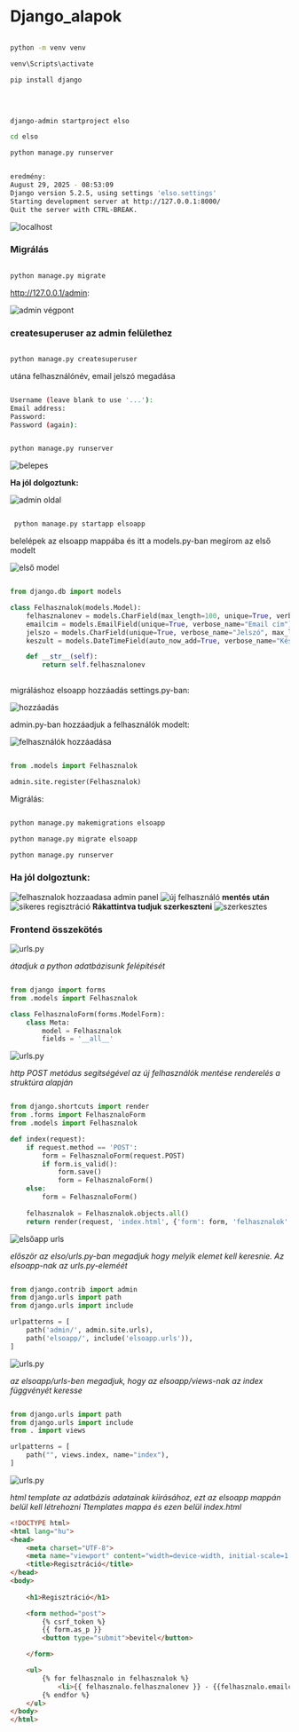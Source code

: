 # Django_alapok

```bash

python -m venv venv

venv\Scripts\activate

pip install django 

```

<br>


```bash

django-admin startproject elso

cd elso 

python manage.py runserver

```


```bash 

eredmény: 
August 29, 2025 - 08:53:09
Django version 5.2.5, using settings 'elso.settings'
Starting development server at http://127.0.0.1:8000/
Quit the server with CTRL-BREAK.

```

<img src="localhost.PNG" alt="localhost">

<h3> Migrálás </h3>

```bash

python manage.py migrate

```

http://127.0.0.1/admin: 

<img src="admin_vegpont.PNG" alt="admin végpont">

<h3>createsuperuser az admin felülethez</h3>

```bash

python manage.py createsuperuser

```

utána felhasználónév, email jelszó megadása

```bash

Username (leave blank to use '...'): 
Email address: 
Password: 
Password (again):

```


```bash

python manage.py runserver

```

<img src="belepes.PNG" alt="belepes">

<b>Ha jól dolgoztunk:</b>

<img src="admin_page.PNG" alt="admin oldal">


```bash

 python manage.py startapp elsoapp

```

belelépek az elsoapp mappába és itt a models.py-ban megírom az első modelt

<img src="elso_model.PNG" alt="első model">

```python

from django.db import models

class Felhasznalok(models.Model):
    felhasznalonev = models.CharField(max_length=100, unique=True, verbose_name="Felhasználónév")
    emailcim = models.EmailField(unique=True, verbose_name="Email cím")
    jelszo = models.CharField(unique=True, verbose_name="Jelszó", max_length=100)
    keszult = models.DateTimeField(auto_now_add=True, verbose_name="Készült")

    def __str__(self):
        return self.felhasznalonev
    

```
migráláshoz elsoapp hozzáadás settings.py-ban:

<img src="hozzaad.PNG" alt="hozzáadás">

admin.py-ban hozzáadjuk a felhasználók modelt:


<img src="adminh.PNG" alt="felhasználók hozzáadása">


```python

from .models import Felhasznalok

admin.site.register(Felhasznalok)

```

Migrálás: 

```bash

python manage.py makemigrations elsoapp

python manage.py migrate elsoapp

python manage.py runserver


```

<h3>Ha jól dolgoztunk:</h3>

<img src="fhozzaad.PNG" alt="felhasznalok hozzaadasa admin panel">
<img src="ujfelhasznalo.PNG" alt="új felhasználó">
<b>mentés után</b>
<img src="sikeres.PNG" alt="sikeres regisztráció">
<b>Rákattintva tudjuk szerkeszteni</b>
<img src="edit.PNG" alt="szerkesztes">


<h3>Frontend összekötés</h3>

<img src="forms.PNG" alt="urls.py">
<p><i>átadjuk a python adatbázisunk felépítését</i></p>

```python

from django import forms
from .models import Felhasznalok

class FelhasznaloForm(forms.ModelForm):
    class Meta:
        model = Felhasznalok
        fields = '__all__'

```

<img src="views.PNG" alt="urls.py">
<p><i>http POST metódus segítségével az új felhasználók mentése renderelés a struktúra alapján</i></p>

```python

from django.shortcuts import render
from .forms import FelhasznaloForm
from .models import Felhasznalok

def index(request):
    if request.method == 'POST':
        form = FelhasznaloForm(request.POST)
        if form.is_valid():
            form.save()
            form = FelhasznaloForm()  
    else:
        form = FelhasznaloForm()
    
    felhasznalok = Felhasznalok.objects.all()
    return render(request, 'index.html', {'form': form, 'felhasznalok': felhasznalok})

```

<img src="elsoappurls.PNG" alt="elsőapp urls">
<p><i>először az elso/urls.py-ban megadjuk hogy melyik elemet kell keresnie. Az elsoapp-nak az urls.py-eleméét  </i></p>

```python

from django.contrib import admin
from django.urls import path
from django.urls import include

urlpatterns = [
    path('admin/', admin.site.urls),
    path('elsoapp/', include('elsoapp.urls')),
]

```

<img src="urls.PNG" alt="urls.py">
<p><i>az elsoapp/urls-ben megadjuk, hogy az elsoapp/views-nak az index függvényét keresse</i></p>

```python

from django.urls import path
from django.urls import include
from . import views

urlpatterns = [
    path("", views.index, name="index"),
]


```

<img src="templatesindex.PNG" alt="urls.py">
<p><i>html template az adatbázis adatainak kiirásához, ezt az elsoapp mappán belül kell létrehozni Ttemplates mappa és ezen belül index.html</i></p>

```html
<!DOCTYPE html>
<html lang="hu">
<head>
    <meta charset="UTF-8">
    <meta name="viewport" content="width=device-width, initial-scale=1.0">
    <title>Regisztráció</title>
</head>
<body>
    
    <h1>Regisztráció</h1>

    <form method="post">
        {% csrf_token %}
        {{ form.as_p }}
        <button type="submit">bevitel</button>

    </form>

    <ul>
        {% for felhasznalo in felhasznalok %}
            <li>{{ felhasznalo.felhasznalonev }} - {{felhasznalo.emailcim}}</li>
        {% endfor %}
    </ul>
</body>
</html>
```